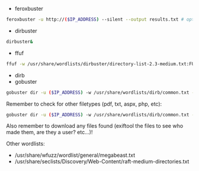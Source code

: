 * feroxbuster
```bash
feroxbuster -u http://($IP_ADDRESS) --silent --output results.txt # optional -w [WORDLIST]
```
* dirbuster
```bash
dirbuster&
```
* ffuf
```bash
ffuf -w /usr/share/wordlists/dirbuster/directory-list-2.3-medium.txt:FUZZ -u http://$(IP_ADDRESS):$(PORT)/FUZZ
```
* dirb
* gobuster
```bash
gobuster dir -u ($IP_ADDRESS) -w /usr/share/wordlists/dirb/common.txt -t 5
```
Remember to check for other filetypes (pdf, txt, aspx, php, etc):
```bash
gobuster dir -u ($IP_ADDRESS) -w /usr/share/wordlists/dirb/common.txt -t 5 -x pdf,txt
```
Also remember to download any files found (exiftool the files to see who made them, are they a user? etc...)!

Other wordlists:
* /usr/share/wfuzz/wordlist/general/megabeast.txt
* /usr/share/seclists/Discovery/Web-Content/raft-medium-directories.txt

